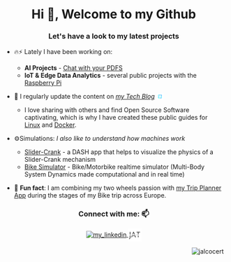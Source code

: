 <h1 align="center">Hi 👋, Welcome to my Github</h1>
<h3 align="center">Let's have a look to my latest projects</h3>


- 🔥⚡ Lately I have been working on:
    * **AI Projects** - [Chat with your PDFS](https://github.com/JAlcocerT/ask-multiple-pdfs)
    *   **IoT & Edge Data Analytics** - several public projects with the [Raspberry Pi](https://jalcocert.github.io/RPi/)

 
- 📝 I regularly update the content on *[my Tech Blog](https://about.jalcocertech.xyz/)* <a href="https://about.jalcocertech.xyz"><img src="https://raw.githubusercontent.com/JAlcocerT/JAlcocerT/main/jalcocertech2.svg" alt="Subscribe via RSS" height="16" style="vertical-align: bottom;"/></a>
    * I love sharing with others and find Open Source Software captivating, which is why I have created these public guides for [Linux](https://jalcocert.github.io/Linux) and [Docker](https://github.com/JAlcocerT/Docker).


- ⚙️Simulations: *I also like to understand how machines work*
    * [Slider-Crank](https://github.com/JAlcocerT/Slider-Crank) - a DASH app that helps to visualize the physics of a Slider-Crank mechanism
    * [Bike Simulator](https://github.com/JAlcocerT/Bike_dynamic_simulator) - Bike/Motorbike realtime simulator (Multi-Body System Dynamics made computational and in real time)

- 🚵 **Fun fact**: I am combining my two wheels passion with [my Trip Planner App](https://github.com/JAlcocerT/Py_Trip_Planner) during the stages of my Bike trip across Europe.
 
<h3 align="center">Connect with me: 📫</h3>
<p align="center">
<a href="https://linkedin.com/in/jalcocert" target="blank">
    <img src="https://raw.githubusercontent.com/rahuldkjain/github-profile-readme-generator/master/src/images/icons/Social/linked-in-alt.svg" alt="my_linkedin" height="30" width="40" style="vertical-align: middle;" />
</a>
<a href="JAlcocerTech">
    <img src="https://raw.githubusercontent.com/JAlcocerT/JAlcocerT/main/JAT.svg" alt="Description of the image" height="30" style="vertical-align: middle;" />
</a>



<p align="right"> <img src="https://komarev.com/ghpvc/?username=jalcocert&label=Profile%20views&color=0e75b6&style=flat" alt="jalcocert" /> </p>
